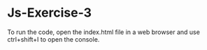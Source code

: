 # Js-Exercise-3

To run the code, open the index.html file in a web browser and use ctrl+shift+I to open the console.
